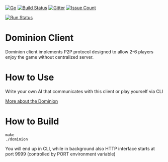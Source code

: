 <!---
[![Circle CI](https://circleci.com/gh/noroutine/dominion.svg?style=svg)](https://circleci.com/gh/noroutine/dominion)
[![wercker status](https://app.wercker.com/status/3f2898a9d294d61a7b7bae8b7ab04df0/s/master "wercker status")](https://app.wercker.com/project/bykey/3f2898a9d294d61a7b7bae8b7ab04df0) 
[![Build Status](https://drone.io/github.com/noroutine/dominion/status.png)](https://drone.io/github.com/noroutine/dominion/latest)
-->

[![Go](https://img.shields.io/badge/Go-1.6-blue.svg)](https://golang.org/) [![Build Status](https://travis-ci.org/noroutine/dominion.svg?branch=master)](https://travis-ci.org/noroutine/dominion) [![Gitter](https://badges.gitter.im/turbovillains/dominion.svg)](https://gitter.im/turbovillains/dominion?utm_source=badge&utm_medium=badge&utm_campaign=pr-badge) [![Issue Count](https://codeclimate.com/github/noroutine/dominion/badges/issue_count.svg)](https://codeclimate.com/github/noroutine/dominion)

[![Run Status](https://api.shippable.com/projects/56e21e429d043da07bb60188/badge?branch=master)](https://app.shippable.com/projects/56e21e429d043da07bb60188)

Dominion Client
=====

Dominion client implements P2P protocol designed to allow 2-6 players enjoy the game without centralized server.


How to Use
=====

Write your own AI that communicates with this client or play yourself via CLI

[More about the Dominion](https://en.wikipedia.org/wiki/Dominion_(card_game))

How to Build
===

    make
    ./dominion
    
You will end up in CLI, while in background also HTTP interface starts at port 9999 (controlled by PORT environment variable)
